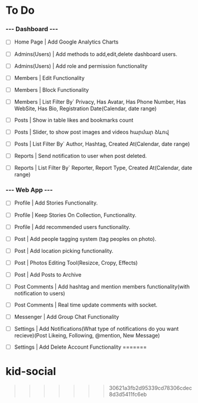 # To Do
### --- Dashboard ---
- [ ] Home Page | Add Google Analytics Charts

- [ ] Admins(Users) | Add methods to add,edit,delete dashboard users.
- [ ] Admins(Users) | Add role and permission functionality

- [ ] Members | Edit Functionality
- [ ] Members | Block Functionality
- [ ] Members | List Filter By` Privacy, Has Avatar, Has Phone Number, Has WebSite, Has Bio, Registration Date(Calendar, date range)

- [ ] Posts | Show in table likes and bookmarks count
- [ ] Posts | Slider, to show post images and videos հարմար ձևով
- [ ] Posts | List Filter By` Author, Hashtag, Created At(Calendar, date range)

- [ ] Reports | Send notification to user when post deleted.
- [ ] Reports | List Filter By` Reporter, Report Type, Created At(Calendar, date range)

### --- Web App ---
- [ ] Profile | Add Stories Functionality.
- [ ] Profile | Keep Stories On Collection, Functionality.
- [ ] Profile | Add recommended users functionality.

- [ ] Post | Add people tagging system (tag peoples on photo).
- [ ] Post | Add location picking functionality.
- [ ] Post | Photos Editing Tool(Resizce, Cropy, Effects)
- [ ] Post | Add Posts to Archive

- [ ] Post Comments | Add hashtag and mention members functionality(with notification to users)
- [ ] Post Comments | Real time update comments with socket.

- [ ] Messenger | Add Group Chat Functionality

- [ ] Settings | Add Notifications(What type of notifications do you want recieve)(Post Likeing, Following, @mention, New Message)
- [ ] Settings | Add Delete Account Functionality
=======
# kid-social
>>>>>>> 30621a3fb2d95339cd78306cdec8d3d5411fc6eb
